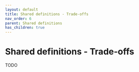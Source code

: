 ```yaml
---
layout: default
title: Shared definitions - Trade-offs
nav_order: 6
parent: Shared definitions
has_children: true
---
```


# Shared definitions - Trade-offs
<!-- 
{: .no_toc .text-delta }
* TOC
{:toc} -->
TODO